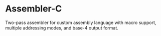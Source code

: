 # Assembler-C
Two-pass assembler for custom assembly language with macro support, multiple addressing modes, and base-4 output format.
